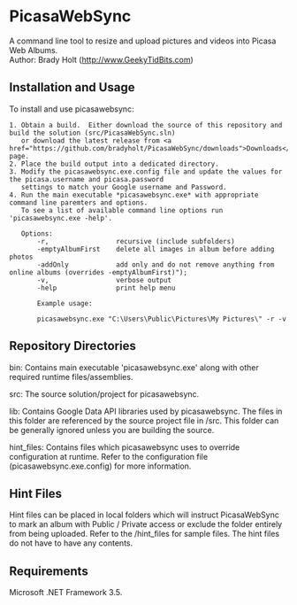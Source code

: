 # PicasaWebSync
A command line tool to resize and upload pictures and videos into Picasa Web Albums.  
Author: Brady Holt (http://www.GeekyTidBits.com)

Installation and Usage
---

To install and use picasawebsync:

    1. Obtain a build.  Either download the source of this repository and build the solution (src/PicasaWebSync.sln) 
       or download the latest release from <a href="https://github.com/bradyholt/PicasaWebSync/downloads">Downloads</a> page.
    2. Place the build output into a dedicated directory. 
    3. Modify the picasawebsync.exe.config file and update the values for the picasa.username and picasa.password 
       settings to match your Google username and Password.
    4. Run the main executable *picasawebsync.exe* with appropriate command line paremters and options.  
	   To see a list of available command line options run 'picasawebsync.exe -help'.
	   
	   Options:
		   -r,                 recursive (include subfolders)
		   -emptyAlbumFirst    delete all images in album before adding photos
		   -addOnly            add only and do not remove anything from online albums (overrides -emptyAlbumFirst)");
		   -v,                 verbose output
		   -help               print help menu

           Example usage:

           picasawebsync.exe "C:\Users\Public\Pictures\My Pictures\" -r -v


Repository Directories
---

bin:
    Contains main executable 'picasawebsync.exe' along with other required runtime files/assemblies.


src:
    The source solution/project for picasawebsync.


lib:
    Contains Google Data API libraries used by picasawebsync.  The files in this folder are referenced by the 
    source project file in /src.  This folder can be generally ignored unless you are building the source.


hint_files:
    Contains files which picasawebsync uses to override configuration at runtime.  Refer to the configuration file (picasawebsync.exe.config)
    for more information.


Hint Files
---
Hint files can be placed in local folders which will instruct PicasaWebSync to mark an album with Public / Private access or exclude
the folder entirely from being uploaded.  Refer to the /hint_files for sample files.  The hint files do not have to have any contents.


Requirements
---
Microsoft .NET Framework 3.5.

